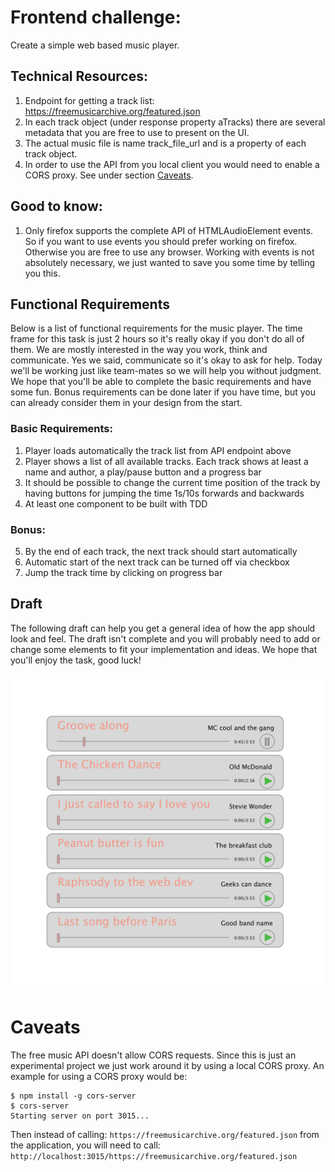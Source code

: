 # Frontend challenge:

Create a simple web based music player.

## Technical Resources:
1. Endpoint for getting a track list: https://freemusicarchive.org/featured.json
2. In each track object (under response property aTracks) there are several metadata that you are free to use to present on the UI.
3. The actual music file is name track_file_url and is a property of each track object.
4. In order to use the API from you local client you would need to enable a CORS proxy. See under section [Caveats](README.md##Caveats).

## Good to know:
1. Only firefox supports the complete API of HTMLAudioElement events. So if you want to use events you should prefer working on firefox. Otherwise you are free to use any browser. Working with events is not absolutely necessary, we just wanted to save you some time by telling you this. 

## Functional Requirements

Below is a list of functional requirements for the music player. The time frame for this task is just 2 hours so it's really okay if you don't do all of them. We are mostly interested in the way you work, think and communicate. Yes we said, communicate so it's okay to ask for help. Today we'll be working just like team-mates so we will help you without judgment. We hope that you'll be able to complete the basic requirements and have some fun. Bonus requirements can be done later if you have time, but you can already consider them in your design from the start.

### Basic Requirements:

1. Player loads automatically the track list from API endpoint above
2. Player shows a list of all available tracks. Each track shows at least a name and author, a play/pause button and a progress bar
3. It should be possible to change the current time position of the track by having buttons for jumping the time 1s/10s forwards and backwards
4. At least one component to be built with TDD

### Bonus:

5. By the end of each track, the next track should start automatically
6. Automatic start of the next track can be turned off via checkbox
7. Jump the track time by clicking on progress bar

## Draft

The following draft can help you get a general idea of how the app should look and feel. The draft isn't complete and you will probably need to add or change some elements to fit your implementation and ideas. We hope that you'll enjoy the task, good luck!

![UI draft](ui-draft.png)

# Caveats

The free music API doesn't allow CORS requests. Since this is just an experimental project we just work around it by using a local CORS proxy. An example for using a CORS proxy would be:

```
$ npm install -g cors-server
$ cors-server
Starting server on port 3015...
```

Then instead of calling: ```https://freemusicarchive.org/featured.json``` from the application, you will need to call:
```http://localhost:3015/https://freemusicarchive.org/featured.json```



